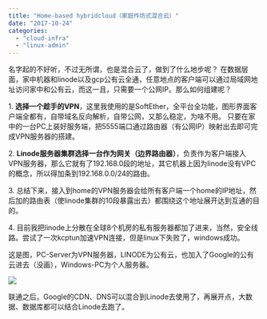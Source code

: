 ```yaml
---
title: "Home-based hybridcloud（家庭作坊式混合云）"
date: "2017-10-24"
categories: 
  - "cloud-infra"
  - "linux-admin"
---
```


名字起的不好听，不过无所谓，也是混合云了，做到了什么地步呢？ 在数据层面，家中机器和linode以及gcp公有云全通，任意地点的客户端可以通过局域网地址访问家中和公有云，而这一且，只需要一个公网IP。那么如何组建呢？

1\. **选择一个趁手的VPN**，这里我使用的是SoftEther，全平台全功能，图形界面客户端全都有，自带域名反向解析，自带公网，又那么稳定，为啥不用。 只要在家中的一台PC上装好服务端，把5555端口通过路由器（有公网IP）映射出去即可完成VPN服务器的搭建。

2\. **Linode服务器集群选择一台作为网关（边界路由器）**，负责作为客户端接入VPN服务器，那么它就有了192.168.0段的地址，其它机器上因为linode没有VPC的概念，所以得加条到192.168.0.0/24的路由。

3\. 总结下来，接入到home的VPN服务器会给所有客户端一个home的IP地址，然后加的路由表（使linode集群的10段暴露出去）都围绕这个地址展开达到互通的目的。

4\. 目前我把linode上分散在全球8个机房的私有服务器都加了进来，当然，安全线路。尝试了一次kcptun加速VPN连接，但是linux下失败了，windows成功。

这是图，PC-Server为VPN服务器，LINODE为公有云，也加入了Google的公有云进去（没画），Windows-PC为个人服务器。

[![](/blog/post/images/homebasedhybridcloud-1.png)](https://blog.lofyer.org/wp-content/uploads/homebasedhybridcloud-1.png)

联通之后，Google的CDN、DNS可以混合到Linode去使用了，再展开点，大数据、数据库都可以结合Linode去跑了。

